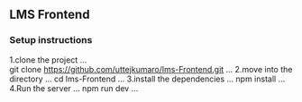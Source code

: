 ## LMS Frontend
### Setup instructions
1.clone the project 
...    
    git clone https://github.com/uttejkumaro/lms-Frontend.git
...
2.move into the directory
...
    cd lms-Frontend
...
3.install the dependencies
...
    npm install
...
4.Run the server 
...
    npm run dev
...





